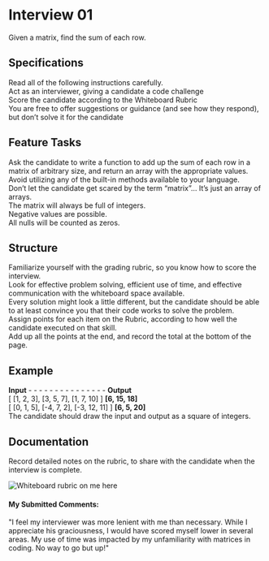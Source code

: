 # Interview 01
Given a matrix, find the sum of each row.

## Specifications
Read all of the following instructions carefully. <br>
Act as an interviewer, giving a candidate a code challenge <br>
Score the candidate according to the Whiteboard Rubric <br>
You are free to offer suggestions or guidance (and see how they respond), but don’t solve it for the candidate <br>

## Feature Tasks
Ask the candidate to write a function to add up the sum of each row in a matrix of arbitrary size, and return an array with the appropriate values. <br>
Avoid utilizing any of the built-in methods available to your language. <br>
Don’t let the candidate get scared by the term “matrix”… It’s just an array of arrays. <br>
The matrix will always be full of integers. <br>
Negative values are possible. <br>
All nulls will be counted as zeros. <br>

## Structure
Familiarize yourself with the grading rubric, so you know how to score the interview. <br>
Look for effective problem solving, efficient use of time, and effective communication with the whiteboard space available. <br>
Every solution might look a little different, but the candidate should be able to at least convince you that their code works to solve the problem. <br>
Assign points for each item on the Rubric, according to how well the candidate executed on that skill. <br>
Add up all the points at the end, and record the total at the bottom of the page. <br>

## Example
__Input__ - - - - - - - - - - - - - - - __Output__ <br>
[ [1, 2, 3], [3, 5, 7], [1, 7, 10] ]	__[6, 15, 18]__ <br>
[ [0, 1, 5], [-4, 7, 2], [-3, 12, 11] ]	__[6, 5, 20]__ <br>
The candidate should draw the input and output as a square of integers. <br>

## Documentation
Record detailed notes on the rubric, to share with the candidate when the interview is complete. <br>


![Whiteboard rubric on me here](/assets/CC-04_Whiteboard_Rubric_Sherer.png)

#### My Submitted Comments:
"I feel my interviewer was more lenient with me than necessary. While I appreciate his graciousness, I would have scored myself lower in several areas. My use of time was impacted by my unfamiliarity with matrices in coding. No way to go but up!" <br>
